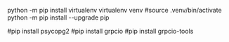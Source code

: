 

python -m pip install virtualenv
virtualenv venv
#source .venv/bin/activate
python -m pip install --upgrade pip

#pip install psycopg2 
#pip install grpcio 
#pip install grpcio-tools




